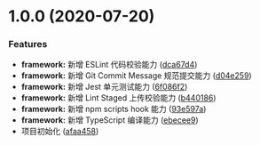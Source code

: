 # 1.0.0 (2020-07-20)

### Features

- **framework:** 新增 ESLint 代码校验能力 ([dca67d4](https://github.com/ziyi2/algorithms/commit/dca67d4da73259636c612e677d7d406903d7abd8))
- **framework:** 新增 Git Commit Message 规范提交能力 ([d04e259](https://github.com/ziyi2/algorithms/commit/d04e25977a7041b5e2d9d801934d554ab6815c42))
- **framework:** 新增 Jest 单元测试能力 ([6f086f2](https://github.com/ziyi2/algorithms/commit/6f086f27ac16be565f2cd4f49a310ad277571e08))
- **framework:** 新增 Lint Staged 上传校验能力 ([b440186](https://github.com/ziyi2/algorithms/commit/b440186dbd8ac4052fe3715882c8fe86c495a4ae))
- **framework:** 新增 npm scripts hook 能力 ([93e597a](https://github.com/ziyi2/algorithms/commit/93e597a1cf9bc3d9ea6ba4c1e5ba18c4cb4575fe))
- **framework:** 新增 TypeScript 编译能力 ([ebecee9](https://github.com/ziyi2/algorithms/commit/ebecee96551f8ed49a7b48c61be3da6b79ae3974))
- 项目初始化 ([afaa458](https://github.com/ziyi2/algorithms/commit/afaa4583009ea5ac3ead2f3bfc5c61103ce8533c))
